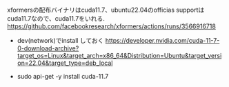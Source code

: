 # 

xformersの配布バイナリはcuda11.7、ubuntu22.04のofficias supportはcuda11.7なので、cuda11.7をいれる.
https://github.com/facebookresearch/xformers/actions/runs/3566916718


- dev(network)でinstall しておく
https://developer.nvidia.com/cuda-11-7-0-download-archive?target_os=Linux&target_arch=x86_64&Distribution=Ubuntu&target_version=22.04&target_type=deb_local

- sudo api-get -y install cuda-11.7
